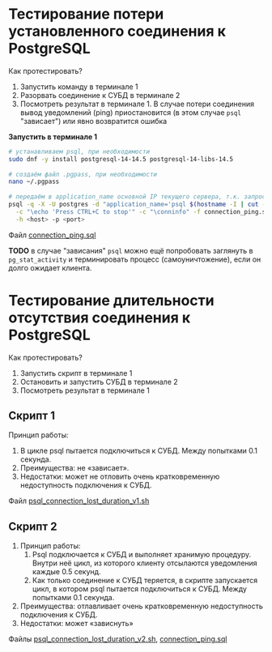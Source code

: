 # Тестирование потери установленного соединения к PostgreSQL

Как протестировать?

1. Запустить команду в терминале 1
1. Разорвать соединение к СУБД в терминале 2
1. Посмотреть результат в терминале 1. В случае потери соединения вывод уведомлений (ping) приостановится (в этом случае `psql` "зависает") или явно возвратится ошибка

**Запустить в терминале 1**
```bash
# устанавливаем psql, при необходимости
sudo dnf -y install postgresql-14-14.5 postgresql-14-libs-14.5
  
# создаём файл .pgpass, при необходимости
nano ~/.pgpass
 
# передаём в application_name основной IP текущего сервера, т.к. запрос может проходить через прокси
psql -q -X -U postgres -d "application_name='psql $(hostname -I | cut -f1 -d' ')'" \
  -c "\echo 'Press CTRL+C to stop'" -c "\conninfo" -f connection_ping.sql -c "call connection_ping(1000, 1.0)" \
  -h <host> -p <port>
```
Файл [connection_ping.sql](connection_ping.sql)

**TODO** в случае "зависания" `psql` можно ещё попробовать заглянуть в `pg_stat_activity` и терминировать процесс (самоуничтожение), если он долго ожидает клиента.

# Тестирование длительности отсутствия соединения к PostgreSQL

Как протестировать?

1. Запустить скрипт в терминале 1
1. Остановить и запустить СУБД в терминале 2
1. Посмотреть результат в терминале 1

## Скрипт 1

Принцип работы:
1. В цикле psql пытается подключиться к СУБД. Между попытками 0.1 секунда.
1. Преимущества: не «зависает».
1. Недостатки: может не отловить очень кратковременную недоступность подключения к СУБД.

Файл [psql_connection_lost_duration_v1.sh](psql_connection_lost_duration_v1.sh)

## Скрипт 2
1. Принцип работы:
   1. Psql подключается к СУБД и выполняет хранимую процедуру. Внутри неё цикл, из которого клиенту отсылаются уведомления каждые 0.5 секунд.
   1. Как только соединение к СУБД теряется, в скрипте запускается цикл, в котором psql пытается подключиться к СУБД. Между попытками 0.1 секунда.
1. Преимущества: отлавливает очень кратковременную недоступность подключения к СУБД.
1. Недостатки: может «зависнуть»

Файлы [psql_connection_lost_duration_v2.sh](psql_connection_lost_duration_v2.sh), [connection_ping.sql](connection_ping.sql)
